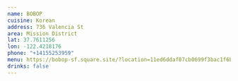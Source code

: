 ```yaml
---
name: BOBOP
cuisine: Korean
address: 736 Valencia St
area: Mission District
lat: 37.7611256
lon: -122.4218176
phone: "+14155253959"
menu: https://bobop-sf.square.site/?location=11ed6ddaf07cb0699f3bac1f6bbbcc9c
drinks: false
---
```

